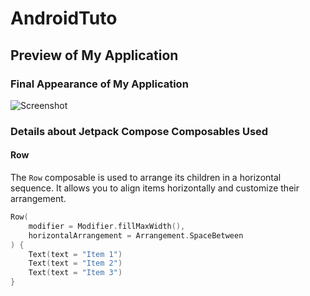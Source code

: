 # AndroidTuto

## Preview of My Application

### Final Appearance of My Application

![Screenshot](Application1/ss-7.png)

### Details about Jetpack Compose Composables Used

#### Row
The `Row` composable is used to arrange its children in a horizontal sequence. It allows you to align items horizontally and customize their arrangement.

```kotlin
Row(
    modifier = Modifier.fillMaxWidth(),
    horizontalArrangement = Arrangement.SpaceBetween
) {
    Text(text = "Item 1")
    Text(text = "Item 2")
    Text(text = "Item 3")
}
